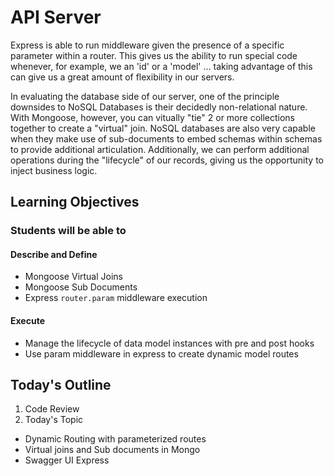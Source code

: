 # API Server

Express is able to run middleware given the presence of a specific parameter within a router. This gives us the ability to run special code whenever, for example, we an 'id' or a 'model' ... taking advantage of this can give us a great amount of flexibility in our servers.

In evaluating the database side of our server, one of the principle downsides to NoSQL Databases is their decidedly non-relational nature. With Mongoose, however, you can vitually "tie" 2 or more collections together to create a "virtual" join. NoSQL databases are also very capable when they make use of sub-documents to embed schemas within schemas to provide additional articulation. Additionally, we can perform additional operations during the "lifecycle" of our records, giving us the opportunity to inject business logic.

## Learning Objectives

### Students will be able to

#### Describe and Define

- Mongoose Virtual Joins
- Mongoose Sub Documents
- Express `router.param` middleware execution

#### Execute

- Manage the lifecycle of data model instances with pre and post hooks
- Use param middleware in express to create dynamic model routes

## Today's Outline

<!-- To Be Completed By Instructor -->

1. Code Review  
2. Today's Topic  
  - Dynamic Routing with parameterized routes  
  - Virtual joins and Sub documents in Mongo  
  - Swagger UI Express  
